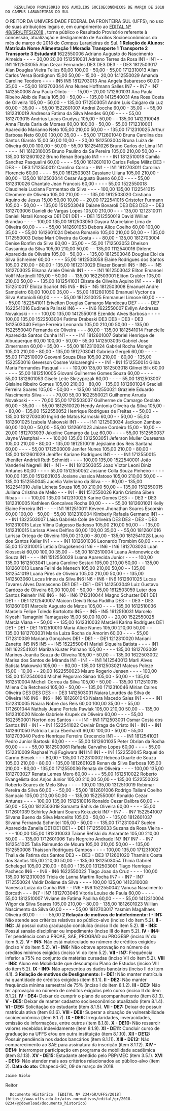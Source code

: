         RESULTADO PROVISÓRIO DOS AUXÍLIOS SOCIOECONÔMICOS DE MARÇO DE 2018 DO CAMPUS LARANJEIRAS DO SUL  

 O REITOR DA UNIVERSIDADE FEDERAL DA FRONTEIRA SUL (UFFS), no uso de suas atribuições legais e, em cumprimento ao [EDITAL Nº 48/GR/UFFS/2018](https://www.uffs.edu.br/atos-normativos/edital/gr/2018-0048)  , torna público o Resultado Provisório referente à concessão, atualização e desligamento de Auxílios Socioeconômicos do mês de março de 2018 do *Campus* Laranjeiras do Sul.  **1 Relação de Alunos:**      **Matrícula**    **Nome**    **Alimentação 1**    **Moradia**    **Transporte 1**    **Transporte 2**    **Transporte 3**    **Estudantil**      1622550006   Adriano Augusto do Nascimento Almeida   -   -   -   -   30,00   20,00     1512510031   Adriano Terres da Rosa   IN1   -   IN1   -   -   IN1     1512503055   Alan Cezar Fernandes   DE3   DE3   DE3   -   -   DE3     1812503017   Alan Douglas Vieira Telles   60,00   100,00   -   50,00   -   55,00     1712310013   Allan Carlos Versa Bordignon   15,00   50,00   -   15,00   -   20,00     1412550029   Amanda Caroline Teodoro   -   -   -   -   IN5   IN5     1812703013   Ana Angela Babaresco   60,00   -   35,00   -   -   55,00     1812703044   Ana Nunes Hoffmann Salles   IN7   -   -   IN7   -   IN7     1412550008   Ana Paula Olinto   -   -   -   15,00   -   20,00     1712601031   Ana Paula Ribeiro Abib de Paula   105,00   -   50,00   -   -   135,00     1412540031   Ana Rosa Costa de Oliveira   105,00   -   50,00   -   -   135,00     1712503051   Andre Luis Caigaro da Luz   60,00   -   35,00   -   -   55,00     1522601007   Andrei Zocche   60,00   -   35,00   -   -   55,00     1812310019   Andressa Fatima da Silva Mendes   60,00   -   -   -   -   55,00     1812703015   Andrius Lucas Grudysz   105,00   -   50,00   -   -   135,00     1412310046   Anna Flavia Carla de Moraes   60,00   100,00   -   50,00   -   55,00     1712310001   Aparecido Marianno Neto   105,00   210,00   50,00   -   -   135,00     1712310025   Arthur Barbosa Neto   60,00   100,00   35,00   -   -   55,00     1712601040   Bruna Carolina dos Santos Giarolo   15,00   50,00   10,00   -   -   20,00     1812503004   Bruna Luiza de Oliveira   60,00   100,00   -   50,00   -   55,00     1812541026   Bruno Carlos de Lima   IN1   -   -   -   -   IN1     1612310005   Bruno Paulino da Sa Pereira   105,00   210,00   50,00   -   -   135,00     1812601022   Bruno Renan Borgato   IN1   -   -   -   -   IN1     1812510018   Camila Sanchez Pasqualini   60,00   -   -   -   -   55,00     1612601010   Carlos Felipe Militz   DE3   -   DE3   -   -   DE3     1712550012   Carolina Corso   -   -   IN1   -   -   IN1     1812703011   Carolina Florencio   60,00   -   -   -   -   55,00     1612503031   Cassiane Uliana   105,00   210,00   -   80,00   -   135,00     1812503044   Cesar Augusto Bueno   60,00   -   -   -   -   55,00     1812310026   Chantale Jean Francois   60,00   -   -   -   -   55,00     1522550018   Claudineia Luciana Formentao da Silva   -   -   -   -   100,00   135,00     1122541015   Cleomere de Oliveira   105,00   210,00   -   -   -   135,00     1812503020   Cristiano Aquino de Jesus   15,00   50,00   10,00   -   -   20,00     1722541015   Cristofer Furmann   105,00   -   50,00   -   -   135,00     1512503048   Daiane Bovaroli   DE3   DE3   DE3   -   -   DE3     1812703006   Danieli de Vargas Lopes   105,00   210,00   -   -   -   135,00     1212310011   Danieli Natali Konopka   DE1   DE1   DE1   -   -   DE1     1512550019   David Willian Brandao   -   -   -   -   100,00   135,00     1812503050   Dayara Marcelaine Lima de Oliveira   60,00   -   -   -   -   55,00     1412601053   Debora Alice Coelho   60,00   100,00   35,00   -   -   55,00     1612601024   Debora Romanio   105,00   210,00   50,00   -   -   135,00     1712550003   Deise Mari Oliveira da Costa   -   -   -   80,00   -   135,00     1812703004   Denise Bonfim da Silva   60,00   -   35,00   -   -   55,00     1712503053   Dheison Cassaniga da Silva   105,00   210,00   50,00   -   -   135,00     1112540016   Dirlene Aparecida de Oliveira   105,00   -   50,00   -   -   135,00     1812503046   Douglas Eloi da Silva Schreiner   60,00   -   -   -   -   55,00     1812503058   Elaine Rodrigues dos Santos   105,00   210,00   -   80,00   -   135,00     1612310029   Eliezer Boaroli   IN5   -   IN5   -   -   IN5     1812703025   Elisana Ariele Oleinik   IN1   -   -   -   -   IN1     1612503042   Eliton Emanoel Volff Martinelli   105,00   -   50,00   -   -   135,00     1622503001   Eliton Grubler   105,00   210,00   50,00   -   -   135,00     1812541031   Elizete de Oliveira Aquino   IN1   -   -   -   -   IN1     1512510017   Eloiza Scariot   IN5   IN5   -   IN5   -   IN5     1812503008   Emanuel Andre Sampietro   60,00   100,00   35,00   -   -   55,00     1812601050   Emanuel Vyctor da Silva Antoniolli   60,00   -   -   -   -   55,00     1812310025   Emmanuel Limose   60,00   -   -   -   -   55,00     1522541011   Erivelton Douglas Camargo Mandecau   DE7   -   -   -   -   DE7     1622541016   Eudineia Palinski   IN6   -   -   -   -   IN6     1622550007   Evllyn Andressa Novakoski   -   -   -   -   100,00   135,00     1412550018   Ezenildo Alves Barbosa   -   -   -   -   100,00   135,00     1522503004   Fatima Drabeski   DE3   DE3   -   DE3   -   DE3     1812503040   Felipe Ferreira Leonardo   105,00   210,00   50,00   -   -   135,00     1522550040   Fernanda de Oliveira   -   -   -   80,00   -   135,00     1812541014   Francielle Aparecida Santos Cunha   IN1   -   -   -   -   IN1     1812601007   Gabriel Henrique de Albuquerque   60,00   100,00   -   50,00   -   55,00     1412503035   Gabriel Jose Zimermann   60,00   -   35,00   -   -   55,00     1812310024   Gabriel Rocha Mongin   105,00   210,00   -   80,00   -   135,00     1812703041   Gabriela Gergeli   60,00   -   -   -   -   55,00     1712510009   Geovani Souza Dias   105,00   210,00   -   80,00   -   135,00     1522550016   Geverson Cosme Valcarenghi   -   -   -   IN1   -   IN1     1512550014   Gilda Maria Fernandes Pasqual   -   -   -   -   100,00   135,00     1812503018   Gilmei Bilk   60,00   -   -   -   -   55,00     1812510005   Giovani Guilherme Gomes Souza   60,00   -   -   -   -   55,00     1812601053   Gisele Leite Skrzypczak   60,00   -   -   -   -   55,00     1812503007   Gislaine Ribeiro Gomes   105,00   210,00   -   80,00   -   135,00     1812601024   Gracieli Ferreira Soares   105,00   -   50,00   -   -   135,00     1412550021   Graziele Eduardo Nascimento Silva   -   -   -   -   70,00   55,00     1622550021   Guilherme Arruda Novakoski   -   -   -   -   70,00   55,00     1712503037   Guilherme de Camargo Ceolato   60,00   -   35,00   -   -   55,00     1812510020   Hendy Antonia Oliveira da Silva   105,00   -   -   80,00   -   135,00     1522550052   Henrique Rodrigues de Freitas   -   -   50,00   -   -   135,00     1812703030   Ingrid de Matos Karnoski   60,00   -   -   50,00   -   55,00     1812601025   Izabela Makowski   IN1   -   -   -   -   IN1     1212503034   Jackson Zambao   60,00   100,00   -   50,00   -   55,00     1312601023   Jaiane Cordeiro   15,00   -   10,00   -   -   20,00     1812703039   Jakeline Camargo da Luz   60,00   -   -   -   -   55,00     1512550037   Jayne Westphal   -   -   -   -   100,00   135,00     1312503051   Jeferson Muller Quaresma   105,00   210,00   -   80,00   -   135,00     1812510019   Jejislaine dos Reis Santana   60,00   -   -   -   -   55,00     1712503009   Jenifer Nunes   105,00   210,00   -   80,00   -   135,00     1812601029   Jeniffer Kariane Rodrigues   IN1   -   -   -   -   IN1     1712550015   Jhenifer Andrieli Ruth Schmidt   -   -   -   -   100,00   135,00     1522540001   João Vanderlei Negrelli   IN1   -   IN1   -   -   IN1     1812503055   Joao Victor Leoni Diniz Antunes   60,00   -   -   -   -   55,00     1512550052   Josiane Colla Souza Pinheiro   -   -   -   -   100,00   135,00     1512601035   Josiane Jessica Matoso   105,00   210,00   50,00   -   -   135,00     1512550045   Jucelia Valeriano da Silva   -   -   -   80,00   -   135,00     1622541010   Julia Licheta Souza   105,00   210,00   50,00   -   -   135,00     1512550015   Juliana Cristina de Mello   -   -   -   IN1   -   IN1     1512550026   Karin Cristina Siben Ribas   -   -   -   -   100,00   135,00     1412310025   Karine Gomes   DE3   -   -   DE3   -   DE3     1812310005   Kathleen Goncalves Rocha   60,00   -   -   -   -   55,00     1812601021   Kelly Elaine Ferreira   IN1   -   -   -   -   IN1     1612510011   Keveen Jhonathan Soares Escorsin   60,00   100,00   -   50,00   -   55,00     1812310004   Kimberly Rafaela Germano   IN1   -   -   -   -   IN1     1322503007   Laisa Gabriela Cole de Oliveira   DE3   DE3   -   DE3   -   DE3     1612310015   Laize Vilma Dalgesso Badesso   105,00   210,00   50,00   -   -   135,00     1412310015   Larissa Alves Delfino   60,00   100,00   35,00   -   -   55,00     1812601016   Larissa Ortega de Oliveira   105,00   210,00   -   80,00   -   135,00     1812541028   Laura dos Santos Keller   IN1   -   -   -   -   IN1     1812601036   Leonardo Trombim   60,00   -   -   -   -   55,00     1512310015   Leticia Dlugokenski   IN6   -   -   IN6   -   IN6     1812703024   Luan Klossoski   60,00   100,00   35,00   -   -   55,00     1812510004   Luana Antonowicz de Souza   IN1   -   -   -   -   IN1     1512550029   Luana Aparecida Junior   -   -   -   -   100,00   135,00     1612503041   Luana Caroline Sestari   105,00   210,00   50,00   -   -   135,00     1812601013   Luana Felini de Menech   105,00   210,00   50,00   -   -   135,00     1812541019   Luana Pires de Oliveira   105,00   210,00   50,00   -   -   135,00     1412503060   Lucas Irineu da Silva   IN6   IN6   -   IN6   -   IN6     1612601025   Lucas Tavares Alves Damasceno   DE1   DE1   -   DE1   -   DE1     1412503049   Luiz Gustavo Cardozo de Oliveira   60,00   100,00   -   50,00   -   55,00     1612503059   Luter dos Santos Reinehr   IN6   IN6   -   IN6   -   IN6     1712310044   Magno Schuster   DE1   DE1   DE1   -   -   DE1     1212540007   Maicon Deiviti Rosa Padilha   DE3   -   -   DE3   -   DE3     1612601061   Marcelo Augusto de Matos   105,00   -   -   -   -   135,00     1612510036   Marcelo Felipe Toledo Bortolotto   IN5   -   -   IN5   -   IN5     1612510031   Marcelo Kiyoshi Tamagnini Tamagusko   15,00   50,00   10,00   -   -   20,00     1522550025   Marcia Viana   -   -   50,00   -   -   135,00     1612310032   Marcieli Karina Rodrigues   DE1   DE1   -   DE1   -   DE1     1512510010   Maria Alice Nunes   105,00   210,00   50,00   -   -   135,00     1812703031   Maria Luiza Rocha de Amorim   60,00   -   -   -   -   55,00     1712310039   Mariana Gonçalves   DE1   -   DE1   -   -   DE1     1212310020   Mariani Zanette   IN5   IN5   IN5   -   -   IN5     1522550041   Marieli Siqueira Batista   -   -   -   -   IN1   IN1     1622541021   Marilza Kuster Palhano   105,00   -   -   -   -   135,00     1812703009   Marines Joanita Souza de Oliveira   105,00   -   50,00   -   -   135,00     1622503002   Marisa dos Santos de Miranda   IN1   -   IN1   -   -   IN1     1412540013   Marli Alves Batista Makowski   105,00   -   -   80,00   -   135,00     1812503021   Mateus Poleze   15,00   -   10,00   -   -   20,00     1622550023   Mauro Rogerio Jensen   -   -   -   -   100,00   135,00     1512540004   Michel Pegoraro Simao   105,00   -   50,00   -   -   135,00     1612510004   Micheli Correa da Silva   105,00   -   50,00   -   -   135,00     1712510015   Milena Cia Retcheski   105,00   -   50,00   -   -   135,00     1712310046   Mirian Caires Oliveira   DE3   DE3   DE3   -   -   DE3     1412503031   Naiara Lourdes da Silva de Oliveira   IN6   IN6   -   IN6   -   IN6     1812601043   Naiara Macedo Sales   IN1   -   -   -   -   IN1     1512310005   Naiara Nobre dos Reis   60,00   100,00   35,00   -   -   55,00     1712601044   Nathaly Jeane Portela Pawlak   105,00   210,00   50,00   -   -   135,00     1812310020   Nicole Gabriele Krupek de Oliveira   60,00   -   -   -   -   55,00     1622550001   Norton dos Santos   -   -   -   IN1   -   IN1     1712503001   Osmar Costa dos Santos   IN1   -   IN1   -   -   IN1     1522541022   Osvlair Braga de Cristo   IN1   -   IN1   -   -   IN1     1412601050   Patricia Luiza Eberhardt   60,00   100,00   -   50,00   -   55,00     1812703040   Pedro Henrique Ferreira Crecencio   IN1   -   -   -   -   IN1     1812541021   Pedro Junior Bartoski   60,00   -   -   -   -   55,00     1812601035   Peter Obrian da Rocha   60,00   -   -   -   -   55,00     1812503061   Rafaela Carvalho Lopes   60,00   -   -   -   -   55,00     1512310009   Raphael Yuji Fugiwara   IN1   IN1   IN1   -   -   IN1     1522550045   Raquel do Carmo Biesek   -   -   -   80,00   -   135,00     1722310002   Rebeca Duarte de Souza   105,00   210,00   -   80,00   -   135,00     1812601028   Renan da Silva Barbosa   105,00   210,00   -   80,00   -   135,00     1712550036   Renata de Oliveira   -   -   -   -   100,00   135,00     1812703027   Renata Lemes Moro   60,00   -   -   -   -   55,00     1612510022   Roberto Evangelista dos Anjos Junior   105,00   210,00   50,00   -   -   135,00     1522550023   Roberto Soares de Melo Silva   -   -   -   -   100,00   135,00     1312510019   Robimar Pereira da Silva   60,00   -   -   50,00   -   55,00     1812601006   Rodrigo Taliani Coelho Sampaio   105,00   210,00   50,00   -   -   135,00     1522550001   Ronaldo Cezar Antunes   -   -   -   -   100,00   135,00     1512510016   Ronaldo Cezar Dalibra   60,00   -   -   50,00   -   55,00     1812503019   Samanta Bahls de Oliveira   60,00   -   -   -   -   55,00     1712601039   Schirley Adriani Soares Kokuzicki   IN7   -   IN7   -   -   IN7     1522541007   Silvana Bueno da Silva Marcelits   105,00   -   50,00   -   -   135,00     1812601037   Silvana Fernanda Schmitel   105,00   -   50,00   -   -   135,00     1712310047   Suelen Aparecida Zanella   DE1   DE1   DE1   -   -   DE1     1712550033   Suzana da Rosa Vieira   -   -   -   -   100,00   135,00     1812310033   Taiane Refiski do Amarante   105,00   210,00   50,00   -   -   135,00     1712601006   Tais Negreiro Andrade   IN7   IN7   IN7   -   -   IN7     1812541025   Talia Raimundo de Moura   105,00   210,00   50,00   -   -   135,00     1512550008   Thaisson Rodrigues Campos   -   -   -   -   100,00   135,00     1712310027   Thalia de Fatima dos Santos   DE3   -   -   DE3   -   DE3     1712601020   Thamiris Costa dos Santos   105,00   210,00   50,00   -   -   135,00     1812503054   Thinia Gabriel Schelegel   105,00   210,00   -   80,00   -   135,00     1312503001   Tiago Henrique Pacheco   IN6   -   -   IN6   -   IN6     1622550022   Tiago Joao da Cruz   -   -   -   -   100,00   135,00     1612310036   Tricia de Lanna Martim Rocha   IN7   -   -   IN7   -   IN7     1712550024   Valdir Dolisne da Silva   -   -   -   -   100,00   135,00     1412310008   Vanessa Luiza da Cunha   IN6   -   -   IN6   -   IN6     1522550042   Vanusa Nascimento Borcath   -   -   -   IN7   -   IN7     1812703046   Vitoria Louise de Paula   60,00   -   -   -   -   55,00     1812510007   Viviane de Fatima Padilha   60,00   -   -   -   -   55,00     1412310004   Wigor da Silva Soares   105,00   210,00   -   80,00   -   135,00     1812601023   Willian Nascimento da Silva   60,00   -   -   -   -   55,00     1812703017   Yasmim Magalhaes Oliveira   60,00   -   -   -   -   55,00      **2 Relação de motivos de Indeferimento:**  **I - IN1:** Não atende aos critérios relativos ao público-alvo (inciso I do item 5.2). **II - IN2:** Já possui outra graduação concluída (inciso II do item 5.2). **III - IN3:** Possui sansão disciplinar ou impedimento (inciso III do item 5.2). **IV - IN4:** Ter pendência com a PROAE, SAE, PROGRAD ou PROGESP (inciso IV do item 5.2). **V - IN5:** Não está matriculado no número de créditos exigidos (inciso V do item 5.2). **VI - IN6:** Não obteve aprovação no número de créditos mínimos exigidos (inciso VI do item 5.2). **VII - IN7:** Frequência inferior a 75% no conjunto de matérias cursadas (inciso VII do item 5.2). **VIII - IN8:** Aluno em Mobilidade que descumpriu Plano de Estudos (inciso VIII do item 5.2). **IX - IN9:** Não apresentou os dados bancários (inciso II do item 4.1).  **3 Relação de motivos de Desligamento:**  **I - DE1:** Não manter matrícula na quantidade de créditos exigidos (item 8.1.1). **II - DE2:** Não manter frequência mínima semestral de 75% (inciso I do item 8.1.2). **III - DE3:** Não ter aprovação no número de créditos exigidos pelo curso (inciso II do item 8.1.2). **IV - DE4:** Deixar de cumprir o plano de acompanhamento (item 8.1.3). **V - DE5:** Deixar de manter cadastro socioeconômico atualizado (item 8.1.4). **VI - DE6:** Solicitação do estudante (item 8.1.5). **VII - DE7:** Deixar de possuir matrícula ativa (item 8.1.6). **VIII - DE8:** Superar a situação de vulnerabilidade socioeconômica (item 8.1.7). **IX - DE9:** Irregularidades, inveracidades, omissão de informações, entre outros (item 8.1.8). **X - DE10:** Não ressarcir valores recebidos indevidamente (item 8.1.9). **XI - DE11:** Concluir curso de graduação na UFFS e/ou em outra instituição (item 8.1.10). **XII - DE12:** Possuir pendência nos dados bancários (item 8.1.11). **XIII - DE13:** Não comparecimento ao SAE para assinatura da inscrição (item 8.1.12). **XIV - DE14:** Interromper participação em programa de mobilidade acadêmica (item 8.1.13). **XV - DE15:** Estudante atendido pelo PBP/MEC (item 3.5.1). **XVI - DE16:** Não atender mais aos critérios relacionados ao público-alvo (item 2).      **Data do ato:** Chapecó-SC, 09 de março de 2018.   
 

    Jaime Giolo   
 Reitor 

      Documento Histórico  [EDITAL Nº 234/GR/UFFS/2018](https://www.uffs.edu.br/atos-normativos/edital/gr/2018-0234/@@download/documento_historico)     
      